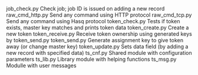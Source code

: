 job_check.py       Check job; job ID is issued on adding a new record
raw_cmd_http.py    Send any command using HTTP protocol
raw_cmd_tcp.py     Send any command using Hasq protocol
token_check.py     Tests if token exists, master key matches and prints token data 
token_create.py    Create a new token
token_receive.py   Receive token ownership using generated keys by token_send.py
token_send.py      Generate assignment key to give token away (or change master key)
token_update.py    Sets data field (by adding a new record with specified data)
ts_cnf.py          Shared module with configuration parameters
ts_lib.py          Library module with helping functions
ts_msg.py          Modulle with user messages
